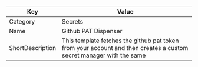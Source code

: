 | Key          | Value                   |
|--------------|-------------------------|
| Category     | Secrets                 |
| Name         | Github PAT Dispenser        |
| ShortDescription | This template fetches the github pat token from your account and then creates a custom secret manager with the same |
